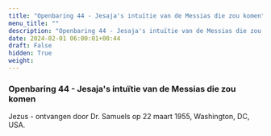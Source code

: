 ```yaml
---
title: "Openbaring 44 - Jesaja's intuïtie van de Messias die zou komen"
menu_title: ""
description: "Openbaring 44 - Jesaja's intuïtie van de Messias die zou komen"
date: 2024-02-01 06:00:01+00:44
draft: False
hidden: True
weight:
---
```

### Openbaring 44 - Jesaja's intuïtie van de Messias die zou komen

Jezus - ontvangen door Dr. Samuels op 22 maart 1955, Washington, DC, USA.

